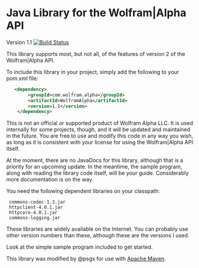 Java Library for the Wolfram|Alpha API
======================================

Version 1.1  [![Build Status](https://travis-ci.org/psgs/WolframAPI.png?branch=master)](https://travis-ci.org/psgs/WolframAPI)

This library supports most, but not all, of the features of version 2
of the Wolfram|Alpha API.

To include this library in your project, simply add the following to your pom.xml file:

```xml
   <dependency>
        <groupId>com.wolfram.alpha</groupId>
        <artifactId>WolframAlpha</artifactId>
        <version>1.1</version>
    </dependency>
```

This is not an official or supported product of Wolfram Alpha LLC. 
It is used internally for some projects, though, and it will be 
updated and maintained in the future. You are free to use and modify
this code in any way you wish, as long as it is consistent with your
license for using the Wolfram|Alpha API itself.


At the moment, there are no JavaDocs for this library, although that is
a priority for an upcoming update. In the meantime, the sample program,
along with reading the library code itself, will be your guide.
Considerably more documentation is on the way.

You need the following dependent libraries on your classpath:

     commons-codec-1.3.jar
     httpclient-4.0.1.jar
     httpcore-4.0.1.jar
     commons-logging.jar
     
These libraries are widely available on the Internet. You can probably
use other version numbers than these, although these are the versions
I used.


Look at the simple sample program included to get started.

This library was modified by @psgs for use with [Apache Maven](http://apache.maven.org).
